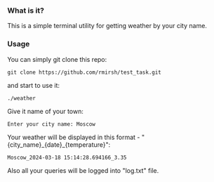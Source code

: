 ### What is it?

This is a simple terminal utility for getting weather by your city name.

### Usage 

You can simply git clone this repo:
```terminal
git clone https://github.com/rmirsh/test_task.git
```

and start to use it:
```terminal
./weather
```

Give it name of your town:
```terminal
Enter your city name: Moscow
```

Your weather will be displayed in this format - "{city_name}\_{date}\_{temperature}":
```terminal
Moscow_2024-03-18 15:14:28.694166_3.35
```

Also all your queries will be logged into "log.txt" file.
